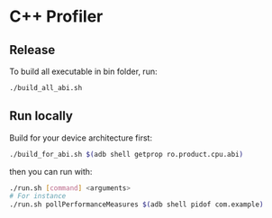 # C++ Profiler

## Release

To build all executable in bin folder, run:
```sh
./build_all_abi.sh
```

## Run locally

Build for your device architecture first:
```sh
./build_for_abi.sh $(adb shell getprop ro.product.cpu.abi)
```

then you can run with:
```sh
./run.sh [command] <arguments>
# For instance
./run.sh pollPerformanceMeasures $(adb shell pidof com.example)
```
